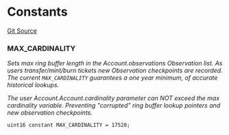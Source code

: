 # Constants

[Git Source](https://github.com/Nox-Labs/sms-evm-contracts/blob/15a987dcda55f8dfabcf220505750bc01f9d6f51/src/lib/ObservationLib.sol)

### MAX_CARDINALITY

_Sets max ring buffer length in the Account.observations Observation list.
As users transfer/mint/burn tickets new Observation checkpoints are recorded.
The current `MAX_CARDINALITY` guarantees a one year minimum, of accurate historical lookups._

_The user Account.Account.cardinality parameter can NOT exceed the max cardinality variable.
Preventing "corrupted" ring buffer lookup pointers and new observation checkpoints._

```solidity
uint16 constant MAX_CARDINALITY = 17520;
```
